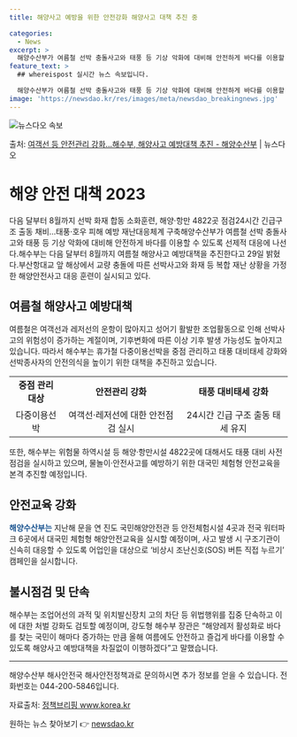 ```yaml
---
title: 해양사고 예방을 위한 안전강화 해양사고 대책 추진 중

categories:
  - News
excerpt: >
  해양수산부가 여름철 선박 충돌사고와 태풍 등 기상 악화에 대비해 안전하게 바다를 이용할 수 있도록 선제적 대…
feature_text: >
  ## whereispost 실시간 뉴스 속보입니다.

  해양수산부가 여름철 선박 충돌사고와 태풍 등 기상 악화에 대비해 안전하게 바다를 이용할 수 있도록 선제적 대…
image: 'https://newsdao.kr/res/images/meta/newsdao_breakingnews.jpg'
---
```


![뉴스다오 속보](https://newsdao.kr/res/images/meta/newsdao_breakingnews.jpg)

<p>출처: <a href="https://newsdao.kr/3944" rel="dofollow">여객선 등 안전관리 강화…해수부, 해양사고 예방대책 추진 - 해양수산부</a> | 뉴스다오</p>

<h1>해양 안전 대책 2023</h1>

<p data-ke-size="size16">다음 달부터 8월까지 선박 화재 합동 소화훈련, 해양·항만 4822곳 점검24시간 긴급구조 출동 채비…태풍·호우 피해 예방 재난대응체계 구축해양수산부가 여름철 선박 충돌사고와 태풍 등 기상 악화에 대비해 안전하게 바다를 이용할 수 있도록 선제적 대응에 나선다.해수부는 다음 달부터 8월까지 여름철 해양사고 예방대책을 추진한다고 29일 밝혔다.부산항대교 앞 해상에서 교량 충돌에 따른 선박사고와 화재 등 복합 재난 상황을 가정한 해양안전사고 대응 훈련이 실시되고 있다.</p>

<h2 data-ke-size="size26">여름철 해양사고 예방대책</h2>

<p>여름철은 여객선과 레저선의 운항이 많아지고 성어기 활발한 조업활동으로 인해 선박사고의 위험성이 증가하는 계절이며, 기후변화에 따른 이상 기후 발생 가능성도 높아지고 있습니다. 따라서 해수부는 휴가철 다중이용선박을 중점 관리하고 태풍 대비태세 강화와 선박종사자의 안전의식을 높이기 위한 대책을 추진하고 있습니다.</p>

<table>
	<tr>
		<td style="text-align: center; height: 17px;"><b>중점 관리 대상</b></td>
		<td style="text-align: center; height: 17px;"><b>안전관리 강화</b></td>
		<td style="text-align: center; height: 17px;"><b>태풍 대비태세 강화</b></td>
	</tr>
	<tr>
		<td style="text-align: center; height: 17px;">다중이용선박</td>
		<td style="text-align: center; height: 17px;">여객선·레저선에 대한 안전점검 실시</td>
		<td style="text-align: center; height: 17px;">24시간 긴급 구조 출동 태세 유지</td>
	</tr>
</table>

<p>또한, 해수부는 위험물 하역시설 등 해양·항만시설 4822곳에 대해서도 태풍 대비 사전점검을 실시하고 있으며, 물놀이·안전사고를 예방하기 위한 대국민 체험형 안전교육을 본격 추진할 예정입니다.</p>

<h2 data-ke-size="size26">안전교육 강화</h2>

<p><b><span style="color: #1a5490;">해양수산부는</span></b> 지난해 문을 연 진도 국민해양안전관 등 안전체험시설 4곳과 전국 워터파크 6곳에서 대국민 체험형 해양안전교육을 실시할 예정이며, 사고 발생 시 구조기관이 신속히 대응할 수 있도록 어업인을 대상으로 ‘비상시 조난신호(SOS) 버튼 직접 누르기’ 캠페인을 실시합니다.</p>

<h2 data-ke-size="size26">불시점검 및 단속</h2>

<p>해수부는 조업어선의 과적 및 위치발신장치 고의 차단 등 위법행위를 집중 단속하고 이에 대한 처벌 강화도 검토할 예정이며, 강도형 해수부 장관은 “해양레저 활성화로 바다를 찾는 국민이 해마다 증가하는 만큼 올해 여름에도 안전하고 즐겁게 바다를 이용할 수 있도록 해양사고 예방대책을 차질없이 이행하겠다”고 말했습니다.</p>

<p data-ke-size="size16"></p>

<hr>

<p data-ke-size="size16"></p>

<p>해양수산부 해사안전국 해사안전정책과로 문의하시면 추가 정보를 얻을 수 있습니다. 전화번호는 044-200-5846입니다.</p>

<p>자료출처: <a href="https://newsdao.kr/3944">정책브리핑 www.korea.kr</a></p> 

원하는 뉴스 찾아보기 👉 <a href="https://newsdao.kr" rel="dofollow">newsdao.kr</a>


